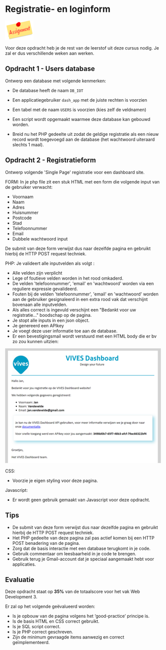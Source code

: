 # Registratie- en loginform
![download](./images/assignment.png)

Voor deze opdracht heb je de rest van de leerstof uit deze cursus nodig. Je zal er dus verschillende weken aan werken.

## Opdracht 1 - Users database
Ontwerp een database met volgende kenmerken:
* De database heeft de naam `DB_IOT`
* Een applicatiegebruiker `dash_app` met de juiste rechten is voorzien
* Een tabel met de naam `USERS` is voorzien (kies zelf de veldnamen)
* Een script wordt opgemaakt waarmee deze database kan gebouwd worden.


* Breid nu het PHP gedeelte uit zodat de geldige registratie als een nieuw record wordt toegevoegd aan de database (het wachtwoord uiteraard slechts 1 maal).


## Opdracht 2 - Registratieform
Ontwerp volgende 'Single Page' registratie voor een dashboard site.

FORM:
In je php file zit een stuk HTML met een form die volgende input van de gebruiker verwacht:
* Voornaam
* Naam
* Adres
* Huisnummer
* Postcode
* Stad
* Telefoonnummer
* Email
* Dubbele wachtwoord input

De submit van deze form verwijst dus naar dezelfde pagina en gebruikt hierbij de HTTP POST request techniek.

PHP:
Je valideert alle inputvelden als volgt :
* Alle velden zijn verplicht
* Lege of foutieve velden worden in het rood omkaderd.
* De velden 'telefoonnummer', 'email' en 'wachtwoord' worden via een reguliere expressie gevalideerd.
* Fouten bij de velden 'telefoonnummer', 'email' en 'wachtwoord' worden aan de gebruiker gesignaleerd in een extra rood vak dat verschijnt bovenaan alle inputvelden.
* Als alles correct is ingevuld verschijnt een "Bedankt voor uw registratie..." boodschap op de pagina.
* Je stopt alle inputs in een json object.
* Je genereerd een APIkey
* Je voegt deze user informatie toe aan de database.
* Er een bevestigingsmail wordt verstuurd met een HTML body die er bv zo zou kunnen uitzien:

![download](./images/afbeelding11.png)

CSS:
* Voorzie je eigen styling voor deze pagina.

Javascript:
* Er wordt geen gebruik gemaakt van Javascript voor deze opdracht.

## Tips

* De submit van deze form verwijst dus naar dezelfde pagina en gebruikt hierbij de HTTP POST request techniek.
* Het PHP gedeelte van deze pagina zal pas actief komen bij een HTTP POST benadering van de pagina.
* Zorg dat de basis interactie met een database terugkomt in je code.
* Gebruik commentaar om leesbaarheid in je code te brengen.
* Gebruik terug je Gmail-account dat je speciaal aangemaakt hebt voor applicaties.

## Evaluatie

Deze opdracht staat op **35%** van de totaalscore voor het vak Web Development 3.

Er zal op het volgende geëvalueerd worden:
* Is je opbouw van de pagina volgens het ‘good-practice’ principe is.
* Is de basis HTML en CSS correct gebruikt.
* Is je SQL script correct.
* Is je PHP correct geschreven.
* Zijn de minimum gevraagde items aanwezig en correct geïmplementeerd.

